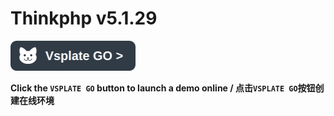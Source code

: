 # Thinkphp v5.1.29

<a href="https://www.vsplate.com/?github=vulnspy/thinkphp-5.1.29"><img alt="VSPLATE GO" src="https://raw.githubusercontent.com/vsplate/images/master/vsgo_btn.png" width="200px"></a>

**Click the `VSPLATE GO` button to launch a demo online / 点击`VSPLATE GO`按钮创建在线环境**
